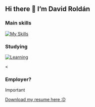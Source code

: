 ## Hi there 👋 I’m David Roldán

### Main skills
[![My Skills](https://skillicons.dev/icons?i=py,github,git,mongodb,mysql,eclipse,java,express,jest,cpp,cs)](https://skillicons.dev)

### Studying
[![Learning](https://skillicons.dev/icons?i=aws,js,nodejs,react,html,css,bootstrap)](https://skillicons.dev)

<

### Employer?
> [!IMPORTANT]  
> <a href="https://drive.google.com/file/d/1tZBHdTgZH8n3XeKjfE40IBVe_ZU_XXSB/view?usp=sharing" download>Download my resume here :D</a>

<!--
**deroldan26/deroldan26** is a ✨ _special_ ✨ repository because its `README.md` (this file) appears on your GitHub profile.

Here are some ideas to get you started:

- 🔭 I’m currently working on ...
- 🌱 I’m currently learning ...
- 👯 I’m looking to collaborate on ...
- 🤔 I’m looking for help with ...
- 💬 Ask me about ...
- 📫 How to reach me: ...
- 😄 Pronouns: ...
- ⚡ Fun fact: ...
-->
